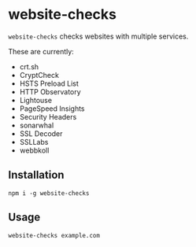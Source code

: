 # website-checks

`website-checks` checks websites with multiple services.

These are currently:
* crt.sh
* CryptCheck
* HSTS Preload List
* HTTP Observatory
* Lightouse
* PageSpeed Insights
* Security Headers
* sonarwhal
* SSL Decoder
* SSLLabs
* webbkoll

## Installation

`npm i -g website-checks`

## Usage

`website-checks example.com`